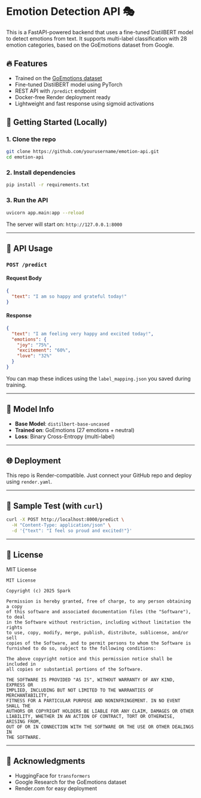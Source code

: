 
# Emotion Detection API 🎭

This is a FastAPI-powered backend that uses a fine-tuned DistilBERT model to detect emotions from text. It supports multi-label classification with 28 emotion categories, based on the GoEmotions dataset from Google.

## 🔥 Features

- Trained on the [GoEmotions dataset](https://huggingface.co/datasets/go_emotions)
- Fine-tuned DistilBERT model using PyTorch
- REST API with `/predict` endpoint
- Docker-free Render deployment ready
- Lightweight and fast response using sigmoid activations


## 🚀 Getting Started (Locally)

### 1. Clone the repo
```bash
git clone https://github.com/yourusername/emotion-api.git
cd emotion-api
````

### 2. Install dependencies

```bash
pip install -r requirements.txt
```

### 3. Run the API

```bash
uvicorn app.main:app --reload
```

The server will start on: `http://127.0.0.1:8000`

---

## 🔌 API Usage

### `POST /predict`

#### Request Body

```json
{
  "text": "I am so happy and grateful today!"
}
```

#### Response

```json
{
  "text": "I am feeling very happy and excited today!",
  "emotions": {
    "joy": "75%",
    "excitement": "60%",
    "love": "32%"
  }
}

```

You can map these indices using the `label_mapping.json` you saved during training.

---

## 🧠 Model Info

* **Base Model**: `distilbert-base-uncased`
* **Trained on**: GoEmotions (27 emotions + neutral)
* **Loss**: Binary Cross-Entropy (multi-label)

---

## 🌐 Deployment

This repo is Render-compatible. Just connect your GitHub repo and deploy using `render.yaml`.

---

## 🧪 Sample Test (with `curl`)

```bash
curl -X POST http://localhost:8000/predict \
  -H "Content-Type: application/json" \
  -d '{"text": "I feel so proud and excited!"}'
```

---

## 📜 License

MIT License

```
MIT License

Copyright (c) 2025 Spark

Permission is hereby granted, free of charge, to any person obtaining a copy
of this software and associated documentation files (the "Software"), to deal
in the Software without restriction, including without limitation the rights  
to use, copy, modify, merge, publish, distribute, sublicense, and/or sell  
copies of the Software, and to permit persons to whom the Software is  
furnished to do so, subject to the following conditions:  

The above copyright notice and this permission notice shall be included in  
all copies or substantial portions of the Software.  

THE SOFTWARE IS PROVIDED "AS IS", WITHOUT WARRANTY OF ANY KIND, EXPRESS OR  
IMPLIED, INCLUDING BUT NOT LIMITED TO THE WARRANTIES OF MERCHANTABILITY,  
FITNESS FOR A PARTICULAR PURPOSE AND NONINFRINGEMENT. IN NO EVENT SHALL THE  
AUTHORS OR COPYRIGHT HOLDERS BE LIABLE FOR ANY CLAIM, DAMAGES OR OTHER  
LIABILITY, WHETHER IN AN ACTION OF CONTRACT, TORT OR OTHERWISE, ARISING FROM,  
OUT OF OR IN CONNECTION WITH THE SOFTWARE OR THE USE OR OTHER DEALINGS IN  
THE SOFTWARE.
```

---

## 🙌 Acknowledgments

* HuggingFace for `transformers`
* Google Research for the GoEmotions dataset
* Render.com for easy deployment




